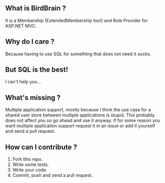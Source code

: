 ## What is BirdBrain ?

It is a Membership (ExtendedMembership too!) and Role Provider for ASP.NET MVC.

## Why do I care ?

Because having to use SQL for something that does not need it sucks.

## But SQL is the best!

I can't help you...

## What's missing ?

Multiple application support, mostly because I think the use case for a shared user store between multiple applications is stupid. This probably does not affect you so go ahead and use it anyway. If for some reason you want multiple application support request it in an issue or add it yourself and send a pull request.

## How can I contribute ?

1. Fork this repo.
2. Write some tests.
3. Write your code.
4. Commit, push and send a pull request.